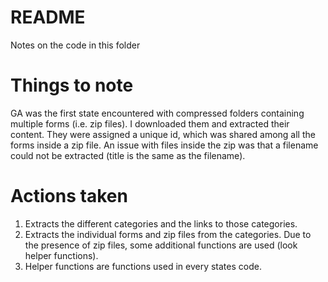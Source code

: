 # README

Notes on the code in this folder

# Things to note

GA was the first state encountered with compressed folders containing multiple forms (i.e. zip files). I downloaded them and extracted their content. They were assigned a unique id, which was shared among all the forms inside a zip file. An issue with files inside the zip was that a filename could not be extracted (title is the same as the filename).

# Actions taken

1. Extracts the different categories and the links to those categories.
2. Extracts the individual forms and zip files from the categories. Due to the presence of zip files, some additional functions are used (look helper functions).
3. Helper functions are functions used in every states code.
